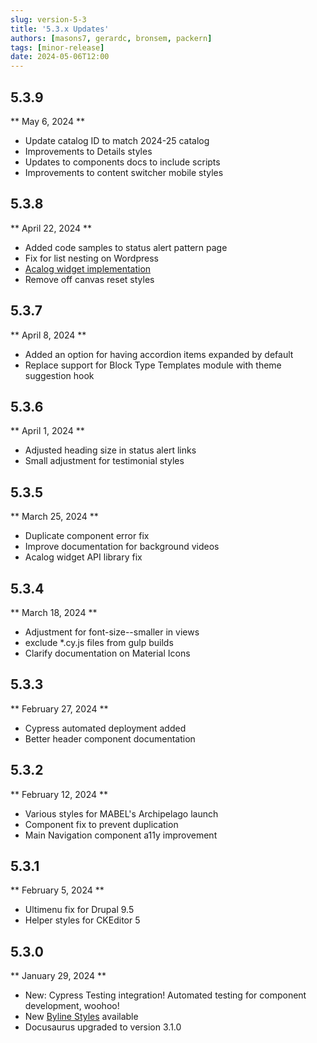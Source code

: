 ```yaml
---
slug: version-5-3
title: '5.3.x Updates'
authors: [masons7, gerardc, bronsem, packern]
tags: [minor-release]
date: 2024-05-06T12:00
---
```

## 5.3.9
** May 6, 2024 **
* Update catalog ID to match 2024-25 catalog
* Improvements to Details styles
* Updates to components docs to include scripts
* Improvements to content switcher mobile styles

## 5.3.8
** April 22, 2024 **
* Added code samples to status alert pattern page
* Fix for list nesting on Wordpress
* [Acalog widget implementation](https://webtech.wwu.edu/how-create-dynamic-catalog-links)
* Remove off canvas reset styles


## 5.3.7
** April 8, 2024 **
* Added an option for having accordion items expanded by default
* Replace support for Block Type Templates module with theme suggestion hook

## 5.3.6
** April 1, 2024 **
* Adjusted heading size in status alert links
* Small adjustment for testimonial styles

## 5.3.5
** March 25, 2024 **
* Duplicate component error fix
* Improve documentation for background videos
* Acalog widget API library fix

## 5.3.4
** March 18, 2024 **
* Adjustment for font-size--smaller in views
* exclude *.cy.js files from gulp builds
* Clarify documentation on Material Icons

## 5.3.3
** February 27, 2024 **
* Cypress automated deployment added
* Better header component documentation

## 5.3.2
** February 12, 2024 **
* Various styles for MABEL's Archipelago launch
* Component fix to prevent duplication
* Main Navigation component a11y improvement

## 5.3.1
** February 5, 2024 **
* Ultimenu fix for Drupal 9.5
* Helper styles for CKEditor 5

## 5.3.0
** January 29, 2024 **
* New: Cypress Testing integration! Automated testing for component development, woohoo!
* New [Byline Styles](/patterns/molecules/byline) available
* Docusaurus upgraded to version 3.1.0